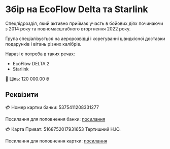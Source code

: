 # Збір на EcoFlow Delta та Starlink

Спецпідрозділ, який активно приймає участь в бойових діях починаючи з 2014 року та повномасштабного вторгнення 2022 року.

Група спеціалізується на аеророзвідці і корегуванні швидкісної доставки подарунків і вітань різних калібрів.

Наразі є потреба в таких речах:
- EcoFlow DELTA 2
- Starlink

🎯 Ціль: 120 000.00 ₴

## Реквізити

💳 Номер картки банки: 5375411208331277

Посилання для поповнення банки: [посилання](https://send.monobank.ua/jar/2kcGwcgwES)

💳 Карта Приват: 5168752017931653 Тертишний Н.Ю.

Посилання для поповнення картки: [посилання](https://www.privat24.ua/send/acbqz)
